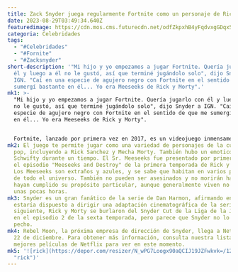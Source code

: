 ```yaml
---
title: Zack Snyder juega regularmente Fortnite como un personaje de Rick y Morty.
date: 2023-08-29T03:49:34.640Z
featuredimage: https://cdn.mos.cms.futurecdn.net/odfZkpxhB4yFqdvxgGDqx5-970-80.jpg.webp
categoria: Celebridades
tags:
  - "#Celebridades"
  - "#Fornite"
  - "#Zacksnyder"
short-description: '"Mi hijo y yo empezamos a jugar Fortnite. Quería jugarlo con
  él y luego a él no le gustó, así que terminé jugándolo solo", dijo Snyder a
  IGN. "Caí en una especie de agujero negro con Fortnite en el sentido de que me
  sumergí bastante en él... Yo era Meeseeks de Rick y Morty".'
mk1: >-
  "Mi hijo y yo empezamos a jugar Fortnite. Quería jugarlo con él y luego a él
  no le gustó, así que terminé jugándolo solo", dijo Snyder a IGN. "Caí en una
  especie de agujero negro con Fortnite en el sentido de que me sumergí bastante
  en él... Yo era Meeseeks de Rick y Morty".


  Fortnite, lanzado por primera vez en 2017, es un videojuego inmensamente popular con modos que van desde su principal modo de batalla real de 100 personas, donde los jugadores son arrojados a un mapa con el objetivo de ser el último en pie, hasta una amplia variedad de mapas y modos creados por la comunidad. El juego también es notable por las extravagantes danzas de victoria, como el 'dab' y el 'floss', que se pueden desbloquear como emoticonos. Desde su lanzamiento, Fortnite ha generado más de 9 mil millones de dólares en ingresos brutos.
mk2: El juego te permite jugar como una variedad de personajes de la cultura
  pop, incluyendo a Rick Sanchez y Mecha Morty. También hubo un emoticono Get
  Schwifty durante un tiempo. El Sr. Meeseeks fue presentado por primera vez en
  el episodio "Meeseeks and Destroy" de la primera temporada de Rick y Morty.
  Los Meeseeks son extraños y azules, y se sabe que habitan en varios planetas
  de todo el universo. También no pueden ser asesinados y no morirán hasta que
  hayan cumplido su propósito particular, aunque generalmente viven no más de
  unas pocas horas.
mk3: Snyder es un gran fanático de la serie de Dan Harmon, afirmando en 2021 que
  estaría dispuesto a dirigir una adaptación cinematográfica de la serie. Al año
  siguiente, Rick y Morty se burlaron del Snyder Cut de la Liga de la Justicia
  en el episodio 2 de la sexta temporada, pero parece que Snyder no lo tomó a
  pecho.
mk4: Rebel Moon, la próxima empresa de dirección de Snyder, llega a Netflix el
  22 de diciembre. Para obtener más información, consulta nuestra lista de las
  mejores películas de Netflix para ver en este momento.
mk5: '![rick](https://depor.com/resizer/N_wPG7Loogx90aQCIJ19JZFwkvk=/1200x800/smart/filters:format(jpeg):quality(75)/cloudfront-us-east-1.images.arcpublishing.com/elcomercio/3IETWDMQ4ZBEDAQWOP45A4NWFA.jpg
  "rick")'
---
```

